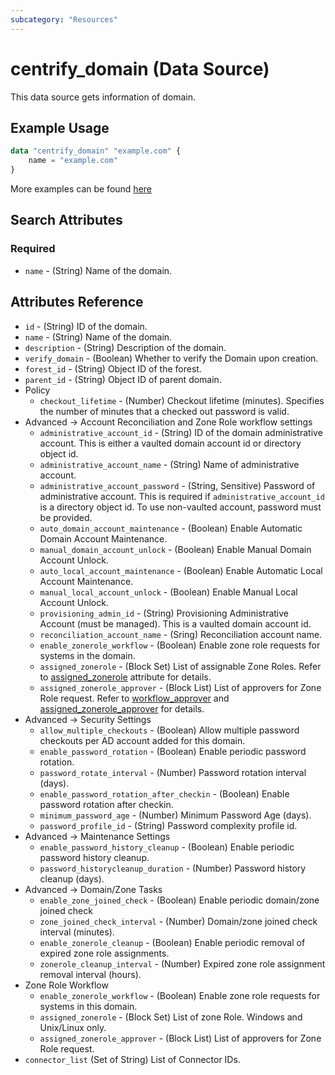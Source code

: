 ```yaml
---
subcategory: "Resources"
---
```


# centrify_domain (Data Source)

This data source gets information of domain.

## Example Usage

```terraform
data "centrify_domain" "example.com" {
    name = "example.com"
}
```

More examples can be found [here](https://github.com/marcozj/terraform-provider-centrify/tree/main/examples/centrify_domain)

## Search Attributes

### Required

- `name` - (String) Name of the domain.

## Attributes Reference

- `id` - (String) ID of the domain.
- `name` - (String) Name of the domain.
- `description` - (String) Description of the domain.
- `verify_domain` - (Boolean) Whether to verify the Domain upon creation.
- `forest_id` - (String) Object ID of the forest.
- `parent_id` - (String) Object ID of parent domain.
- Policy
  - `checkout_lifetime` - (Number) Checkout lifetime (minutes). Specifies the number of minutes that a checked out password is valid.
- Advanced -> Account Reconciliation and Zone Role workflow settings
  - `administrative_account_id` - (String) ID of the domain administrative account. This is either a vaulted domain account id or directory object id.
  - `administrative_account_name` - (String) Name of administrative account.
  - `administrative_account_password` - (String, Sensitive) Password of administrative account. This is required if `administrative_account_id` is a directory object id. To use non-vaulted account, password must be provided.
  - `auto_domain_account_maintenance` - (Boolean) Enable Automatic Domain Account Maintenance.
  - `manual_domain_account_unlock` - (Boolean) Enable Manual Domain Account Unlock.
  - `auto_local_account_maintenance` - (Boolean) Enable Automatic Local Account Maintenance.
  - `manual_local_account_unlock` - (Boolean) Enable Manual Local Account Unlock.
  - `provisioning_admin_id` - (String) Provisioning Administrative Account (must be managed). This is a vaulted domain account id.
  - `reconciliation_account_name` - (Sring) Reconciliation account name.
  - `enable_zonerole_workflow` - (Boolean) Enable zone role requests for systems in the domain.
  - `assigned_zonerole` - (Block Set) List of assignable Zone Roles. Refer to [assigned_zonerole](./attribute_assigned_zonerole.md) attribute for details.
  - `assigned_zonerole_approver` - (Block List) List of approvers for Zone Role request. Refer to [workflow_approver](./attribute_workflow_approver.md) and [assigned_zonerole_approver](./attribute_assigned_zonerole.md) for details.
- Advanced -> Security Settings
  - `allow_multiple_checkouts` - (Boolean) Allow multiple password checkouts per AD account added for this domain.
  - `enable_password_rotation` - (Boolean) Enable periodic password rotation.
  - `password_rotate_interval` - (Number) Password rotation interval (days).
  - `enable_password_rotation_after_checkin` - (Boolean) Enable password rotation after checkin.
  - `minimum_password_age` - (Number) Minimum Password Age (days).
  - `password_profile_id` - (String) Password complexity profile id.
- Advanced -> Maintenance Settings
  - `enable_password_history_cleanup` - (Boolean) Enable periodic password history cleanup.
  - `password_historycleanup_duration` - (Number) Password history cleanup (days).
- Advanced -> Domain/Zone Tasks
  - `enable_zone_joined_check` - (Boolean) Enable periodic domain/zone joined check
  - `zone_joined_check_interval` - (Number) Domain/zone joined check interval (minutes).
  - `enable_zonerole_cleanup` - (Boolean) Enable periodic removal of expired zone role assignments.
  - `zonerole_cleanup_interval` - (Number) Expired zone role assignment removal interval (hours).
- Zone Role Workflow
  - `enable_zonerole_workflow` - (Boolean) Enable zone role requests for systems in this domain.
  - `assigned_zonerole` - (Block Set) List of zone Role. Windows and Unix/Linux only.
  - `assigned_zonerole_approver` - (Block List) List of approvers for Zone Role request.
- `connector_list` (Set of String) List of Connector IDs.
